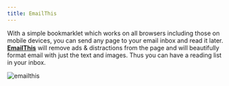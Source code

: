 ```yaml
---
title: EmailThis
---
```


With a simple bookmarklet which works on all browsers including those on mobile devices, you can send any page to your email inbox and read it later. [**EmailThis**](https://www.emailthis.me/) will remove ads & distractions from the page and will beautifully format email with just the text and images. Thus you can have a reading list in your inbox.

![emailthis](/emailthis.jpg)
